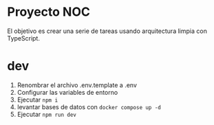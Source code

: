 # Proyecto NOC

El objetivo es crear una serie de tareas usando arquitectura limpia con TypeScript.

# dev
1. Renombrar el archivo .env.template a .env
2. Configurar las variables de entorno
3. Ejecutar ```npm i```
4. levantar bases de datos con ```docker compose up -d```
5. Ejecutar ```npm run dev```